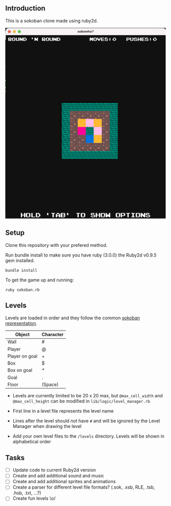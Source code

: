 ## Introduction

This is a sokoban clone made using ruby2d.

![Round 'n Round level](/screenshots/level.png)

## Setup

Clone this repository with your prefered method.

Run bundle install to make sure you have ruby (3.0.0) the Ruby2d v0.9.5 gem installed.

````
bundle install
````

To get the game up and running:

````
ruby sokoban.rb
````

## Levels

Levels are loaded in order and they follow the common [sokoban representation](http://www.sokobano.de/wiki/index.php?title=Level_format).

|     Object      |   Character   |
| --------------- | ------------- |
|      Wall       |       #       |
|      Player     |       @       |
|  Player on goal |       +       |
|       Box       |       $       |
|   Box on goal   |       *       |
|      Goal       |       .       |
|      Floor      |        (Space)|

- Levels are currently limited to be 20 x 20 max, but `@max_cell_width` and `@max_cell_height` can be modified in `lib/logic/level_manager.rb`

- First line in a level file represents the level name

- Lines after the level should not have `#` and will be ignored by the Level Manager when drawing the level

- Add your own level files to the `/levels` directory. Levels will be shown in alphabetical order

## Tasks

- [ ] Update code to current Ruby2d version
- [ ] Create and add additional sound and music
- [ ] Create and add additional sprites and animations
- [ ] Create a parser for different level file formats? (.sok, .xsb, RLE, .tsb, .hsb, .txt, ...?)
- [ ] Create fun levels \o/